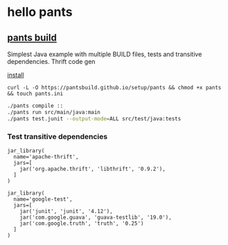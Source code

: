 # hello pants

## [pants build](http://pantsbuild.github.io/jvm_projects.html)

Simplest Java example with multiple BUILD files, tests and transitive dependencies.
Thrift code gen

[install](http://pantsbuild.github.io/install.html)

~~~
curl -L -O https://pantsbuild.github.io/setup/pants && chmod +x pants && touch pants.ini
~~~	

~~~ bash
./pants compile ::
./pants run src/main/java:main
./pants test.junit --output-mode=ALL src/test/java:tests
~~~

### Test transitive dependencies

~~~
jar_library(
  name='apache-thrift',
  jars=[
    jar('org.apache.thrift', 'libthrift', '0.9.2'),
  ]
)

jar_library(
  name='google-test',
  jars=[
    jar('junit', 'junit', '4.12'),
    jar('com.google.guava', 'guava-testlib', '19.0'),
    jar('com.google.truth', 'truth', '0.25')
  ]
)

~~~
